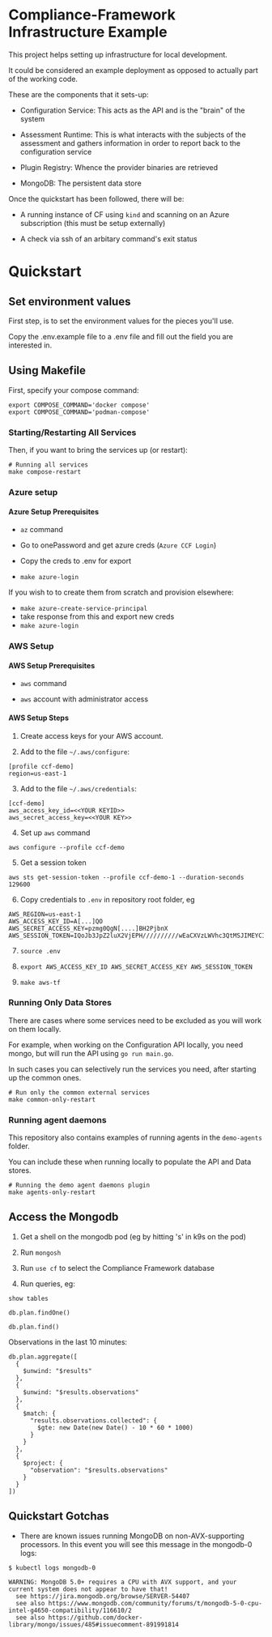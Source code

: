 # Compliance-Framework Infrastructure Example

This project helps setting up infrastructure for local development.

It could be considered an example deployment as opposed to actually part of the working code.

These are the components that it sets-up:

- Configuration Service: This acts as the API and is the "brain" of the system

- Assessment Runtime: This is what interacts with the subjects of the assessment and gathers information in order to report back to the configuration service

- Plugin Registry: Whence the provider binaries are retrieved

- MongoDB: The persistent data store

Once the quickstart has been followed, there will be:

- A running instance of CF using `kind` and scanning on an Azure subscription (this must be setup externally)

- A check via ssh of an arbitary command's exit status

# Quickstart

## Set environment values

First step, is to set the environment values for the pieces you'll use.

Copy the .env.example file to a .env file and fill out the field you are interested in.

## Using Makefile

First, specify your compose command:

```
export COMPOSE_COMMAND='docker compose'
export COMPOSE_COMMAND='podman-compose'
```

### Starting/Restarting All Services

Then, if you want to bring the services up (or restart):

```shell
# Running all services
make compose-restart
```

### Azure setup

#### Azure Setup Prerequisites

- `az` command

- Go to onePassword and get azure creds (`Azure CCF Login`)

- Copy the creds to .env for export

- `make azure-login`

If you wish to to create them from scratch and provision elsewhere:

- `make azure-create-service-principal`
- take response from this and export new creds
- `make azure-login`

### AWS Setup

#### AWS Setup Prerequisites

- `aws` command

- `aws` account with administrator access

#### AWS Setup Steps

1. Create access keys for your AWS account.

2. Add to the file `~/.aws/configure`:

```
[profile ccf-demo]
region=us-east-1
```

3. Add to the file `~/.aws/credentials`:

```
[ccf-demo]
aws_access_key_id=<<YOUR KEYID>>
aws_secret_access_key=<<YOUR KEY>>
```

4. Set up `aws` command

```
aws configure --profile ccf-demo
```

5. Get a session token

```
aws sts get-session-token --profile ccf-demo-1 --duration-seconds 129600
```

6. Copy credentials to `.env` in repository root folder, eg

```
AWS_REGION=us-east-1
AWS_ACCESS_KEY_ID=A[...]QO
AWS_SECRET_ACCESS_KEY=pzmg0QgN[....]BH2PjbnX
AWS_SESSION_TOKEN=IQoJb3JpZ2luX2VjEPH//////////wEaCXVzLWVhc3QtMSJIMEYCIQC7tQU6MBMuUJalJXceh667e90Mzc0FVgf0pcxuNu6xSQIhANB5yC3xipkhp7xjgmc61yjcEef9GsYIOlHqdyT7BHlhKusBCEoQBBoMNjg0MTU3NzIyMDExIgyC+mYsErXpVqHoKjUqyAEleBoA95Er5yIRczd47Hs67bTmTjCSXkdRh4wQWnWkuVN+F0j2tPCcsx3mtuLFjWFkGPJeo9+QkgqeTNBLfsxHCAZYRVnjN7EM0HXu6BiN3g3zbuTkOIkZAGov[...]YccYKQOsopF26dmPcE0tMFvwjUfgld5pPZ93heq8KxUFjjqLmZ7i67Op6pvqcbD6kpSnV9+5BNV+xNr6YJZIhD0llA38COlh253MrGDUvN2O1ei4yV5m9W3GJUEn+oNIScKo7mSwoERJUvaukeGRHZQTvam1jp7+jGdQAwiyuNNEXwKXg=
```

7. `source .env`

8. `export AWS_ACCESS_KEY_ID AWS_SECRET_ACCESS_KEY AWS_SESSION_TOKEN`

9. `make aws-tf`

### Running Only Data Stores

There are cases where some services need to be excluded as you will work on them locally.

For example, when working on the Configuration API locally, you need mongo, but will run the API
using `go run main.go`.

In such cases you can selectively run the services you need, after starting up the common ones.

```shell
# Run only the common external services
make common-only-restart
```

### Running agent daemons

This repository also contains examples of running agents in the `demo-agents` folder.

You can include these when running locally to populate the API and Data stores.

```shell
# Running the demo agent daemons plugin
make agents-only-restart
```

## Access the Mongodb

1. Get a shell on the mongodb pod (eg by hitting 's' in k9s on the pod)

2. Run `mongosh`

3. Run `use cf` to select the Compliance Framework database

4. Run queries, eg:

`show tables`

`db.plan.findOne()`

`db.plan.find()`

Observations in the last 10 minutes:

```
db.plan.aggregate([
  {
    $unwind: "$results"
  },
  {
    $unwind: "$results.observations"
  },
  {
    $match: {
      "results.observations.collected": {
        $gte: new Date(new Date() - 10 * 60 * 1000)
      }
    }
  },
  {
    $project: {
      "observation": "$results.observations"
    }
  }
])
```

## Quickstart Gotchas

- There are known issues running MongoDB on non-AVX-supporting processors. In this event you will see this message in the mongodb-0 logs:

```
$ kubectl logs mongodb-0

WARNING: MongoDB 5.0+ requires a CPU with AVX support, and your current system does not appear to have that!
  see https://jira.mongodb.org/browse/SERVER-54407
  see also https://www.mongodb.com/community/forums/t/mongodb-5-0-cpu-intel-g4650-compatibility/116610/2
  see also https://github.com/docker-library/mongo/issues/485#issuecomment-891991814
```
